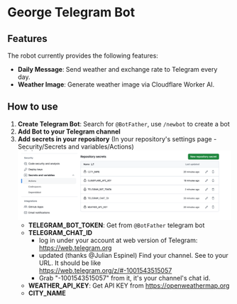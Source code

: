 # George Telegram Bot
## Features

The robot currently provides the following features:
- **Daily Message**: Send weather and exchange rate to Telegram every day.
- **Weather Image**: Generate weather image via Cloudflare Worker AI.

## How to use
1. **Create Telegram Bot**: Search for `@BotFather`, use `/newbot` to create a bot
2. **Add Bot to your Telegram channel**
3. **Add secrets in your repository** (In your repository's settings page - Security/Secrets and variables/Actions)
![alt text](image.png)
   * **TELEGRAM_BOT_TOKEN**: Get from `@BotFather` telegram bot
   * **TELEGRAM_CHAT_ID**
     * log in under your account at web version of Telegram: https://web.telegram.org
     * updated (thanks @Julian Espinel) Find your channel. See to your URL. It should be like https://web.telegram.org/z/#-1001543515057
     * Grab "-1001543515057" from it, it's your channel's chat id.
   * **WEATHER_API_KEY**: Get API KEY from https://openweathermap.org
   * **CITY_NAME**